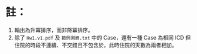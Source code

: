 # 註：

1.	輸出為升冪排序，而非降冪排序。
2.	除了 `Hw1.v1.pdf` 及 `範例測資.txt` 中的 Case，還有一種 Case 為相同 ICD 但住院的時段不連續、不交錯且不包含於，此時住院的天數為兩者相加。

